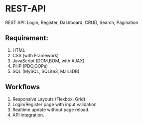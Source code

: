# REST-API
REST API: Login, Register, Dashboard, CRUD, Search, Pagination 

## Requirement:
1. HTML
2. CSS (with Framework)
3. JavaScript (DOM,BOM, with AJAX)
4. PHP (PDO,OOPs)
5. SQL (MySQL, SQLite3, MariaDB)

## Workflows
1. Responsive Layouts (Flexbox, Grid)
2. Login/Register page with input validation
3. Realtime update without page reload.
4. API integration.
